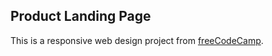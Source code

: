## Product Landing Page

This is a responsive web design project from [freeCodeCamp](https://learn.freecodecamp.org/responsive-web-design/responsive-web-design-projects/build-a-product-landing-page).